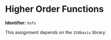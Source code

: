 # Higher Order Functions
**Identifier:** `hofs`

This assignment depends on the `150basis` library.
